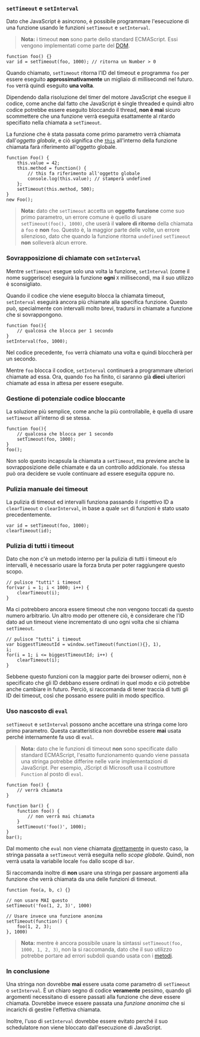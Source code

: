 ### `setTimeout` e `setInterval`

Dato che JavaScript è asincrono, è possibile programmare l'esecuzione di una
funzione usando le funzioni `setTimeout` e `setInterval`.

> **Nota:** i timeout **non** sono parte dello standard ECMAScript. Essi
> vengono implementati come parte del [DOM][1].

    function foo() {}
    var id = setTimeout(foo, 1000); // ritorna un Number > 0

Quando chiamato, `setTimeout` ritorna l'ID del timeout e programma `foo` per
essere eseguito **approssimativamente** un migliaio di millisecondi nel futuro.
`foo` verrà quindi eseguito **una volta**.

Dipendendo dalla risoluzione del timer del motore JavaScript che esegue il codice,
come anche dal fatto che JavaScript è single threaded e quindi altro codice
potrebbe essere eseguito bloccando il thread, **non è mai** sicuro scommettere
che una funzione verrà eseguita esattamente al ritardo specifiato nella chiamata
a `setTimeout`.

La funzione che è stata passata come primo parametro verrà chiamata dall'*oggetto globale*,
e ciò significa che [`this`](#function.this) all'interno della funzione chiamata
farà riferimento all'oggetto globale.

    function Foo() {
        this.value = 42;
        this.method = function() {
            // this fa riferimento all'oggetto globale
            console.log(this.value); // stamperà undefined
        };
        setTimeout(this.method, 500);
    }
    new Foo();

> **Nota:** dato che `setTimeout` accetta un **oggetto funzione** come suo
> primo parametro, un errore comune è quello di usare `setTimeout(foo(), 1000)`,
> che userà il **valore di ritorno** della chiamata a `foo` e **non** `foo`.
> Questo è, la maggior parte delle volte, un errore silenzioso, dato che quando
> la funzione ritorna `undefined` `setTimeout` **non** solleverà alcun errore.

### Sovrapposizione di chiamate con `setInterval`

Mentre `setTimeout` esegue solo una volta la funzione, `setInterval` (come il
nome suggerisce) eseguirà la funzione **ogni** `X` millisecondi, ma il suo
utilizzo è sconsigliato.

Quando il codice che viene eseguito blocca la chiamata timeout, `setInterval`
eseguirà ancora più chiamate alla specifica funzione. Questo può, specialmente
con intervalli molto brevi, tradursi in chiamate a funzione che si sovrappongono.

    function foo(){
        // qualcosa che blocca per 1 secondo
    }
    setInterval(foo, 1000);

Nel codice precedente, `foo` verrà chiamato una volta e quindi bloccherà per
un secondo.

Mentre `foo` blocca il codice, `setInterval` continuerà a programmare ulteriori
chiamate ad essa. Ora, quando `foo` ha finito, ci saranno già **dieci** ulteriori
chiamate ad essa in attesa per essere eseguite.

### Gestione di potenziale codice bloccante

La soluzione più semplice, come anche la più controllabile, è quella di usare
`setTimeout` all'interno di se stessa.

    function foo(){
        // qualcosa che blocca per 1 secondo
        setTimeout(foo, 1000);
    }
    foo();

Non solo questo incapsula la chiamata a `setTimeout`, ma previene anche la
sovrapposizione delle chiamate e da un controllo addizionale. `foo` stessa
può ora decidere se vuole continuare ad essere eseguita oppure no.

### Pulizia manuale dei timeout

La pulizia di timeout ed intervalli funziona passando il rispettivo ID a
`clearTimeout` o `clearInterval`, in base a quale `set` di funzioni è stato
usato precedentemente.

    var id = setTimeout(foo, 1000);
    clearTimeout(id);

### Pulizia di tutti i timeout

Dato che non c'è un metodo interno per la pulizia di tutti i timeout e/o
intervalli, è necessario usare la forza bruta per poter raggiungere questo
scopo.

    // pulisce "tutti" i timeout
    for(var i = 1; i < 1000; i++) {
        clearTimeout(i);
    }

Ma ci potrebbero ancora essere timeout che non vengono toccati da questo
numero arbitrario. Un altro modo per ottenere ciò, è considerare che l'ID
dato ad un timeout viene incrementato di uno ogni volta che si chiama
`setTimeout`.

    // pulisce "tutti" i timeout
    var biggestTimeoutId = window.setTimeout(function(){}, 1),
    i;
    for(i = 1; i <= biggestTimeoutId; i++) {
        clearTimeout(i);
    }

Sebbene questo funzioni con la maggior parte dei browser odierni, non è
specificato che gli ID debbano essere ordinati in quel modo e ciò potrebbe
anche cambiare in futuro. Perciò, si raccomanda di tener traccia di tutti
gli ID dei timeout, così che possano essere puliti in modo specifico.

### Uso nascosto di `eval`

`setTimeout` e `setInterval` possono anche accettare una stringa come loro
primo parametro. Questa caratteristica non dovrebbe essere **mai** usata
perché internamente fa uso di `eval`.

> **Nota:** dato che le funzioni di timeout **non** sono specificate dallo
> standard ECMAScript, l'esatto funzionamento quando viene passata una stringa
> potrebbe differire nelle varie implementazioni di JavaScript. Per esempio,
> JScript di Microsoft usa il costruttore `Function` al posto di `eval`.

    function foo() {
        // verrà chiamata
    }

    function bar() {
        function foo() {
            // non verrà mai chiamata
        }
        setTimeout('foo()', 1000);
    }
    bar();

Dal momento che `eval` non viene chiamata [direttamente](#core.eval) in questo
caso, la stringa passata a `setTimeout` verrà eseguita nello *scope globale*.
Quindi, non verrà usata la variabile locale `foo` dallo scope di `bar`.

Si raccomanda inoltre di **non** usare una stringa per passare argomenti alla
funzione che verrà chiamata da una delle funzioni di timeout.

    function foo(a, b, c) {}

    // non usare MAI questo
    setTimeout('foo(1, 2, 3)', 1000)

    // Usare invece una funzione anonima
    setTimeout(function() {
        foo(1, 2, 3);
    }, 1000)

> **Nota:** mentre è ancora possibile usare la sintassi
> `setTimeout(foo, 1000, 1, 2, 3)`, non la si raccomanda, dato che il suo
> utilizzo potrebbe portare ad errori subdoli quando usata con i
> [metodi](#function.this).

### In conclusione

Una stringa non dovrebbe **mai** essere usata come parametro di `setTimeout` o
`setInterval`. &Egrave; un chiaro segno di codice **veramente** pessimo, quando
gli argomenti necessitano di essere passati alla funzione che deve essere
chiamata. Dovrebbe invece essere passata una *funzione anonima* che si incarichi
di gestire l'effettiva chiamata.

Inoltre, l'uso di `setInterval` dovrebbe essere evitato perché il suo schedulatore
non viene bloccato dall'esecuzione di JavaScript.

[1]: http://en.wikipedia.org/wiki/Document_Object_Model "Document Object Model"

